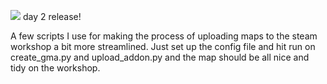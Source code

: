 [![ ](https://img.shields.io/badge/Open_Source_Week-white?logo=opensourceinitiative)](https://github.com/zen-ham/zen-ham/tree/main#open-source-week) day 2 release!

A few scripts I use for making the process of uploading maps to the steam workshop a bit more streamlined. Just set up the config file and hit run on create_gma.py and upload_addon.py and the map should be all nice and tidy on the workshop.
